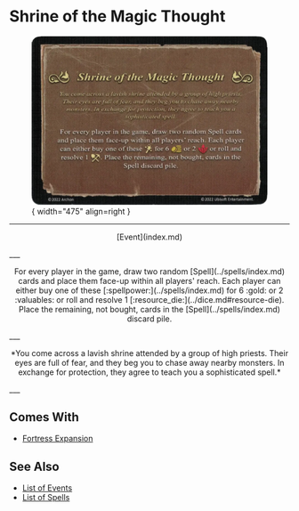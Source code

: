 # Shrine of the Magic Thought

<figure markdown="span">

![Shrine of the Magic Thought](../assets/events-shrine_of_the_magic_thought.webp){ width="475" align=right }

</figure>

___
<p style="text-align: center;" markdown>[Event](index.md)</p>
___
<p style="text-align: center;" markdown>For every player in the game, draw two random [Spell](../spells/index.md) cards and place them face-up within all players' reach. Each player can either buy one of these [:spellpower:](../spells/index.md) for 6 :gold: or 2 :valuables: or roll and resolve 1 [:resource_die:](../dice.md#resource-die). Place the remaining, not bought, cards in the [Spell](../spells/index.md) discard pile.</p>
___
<p style="text-align: center;" markdown>*You come across a lavish shrine attended by a group of high priests. Their eyes are full of fear, and they beg you to chase away nearby monsters. In exchange for protection, they agree to teach you a sophisticated spell.*</p>
___


## Comes With

- [Fortress Expansion](../content.md)


## See Also

- [List of Events](index.md)
- [List of Spells](../spells/index.md)
